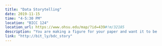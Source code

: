 ```yaml
---
title: "Data Storytelling"
date: 2019-11-15
time: "4-5:30 PM"
location: "BICC 124"
location_url: https://www.ohsu.edu/map/?id=439#!m/32185
description: "You are making a figure for your paper and want it to be the best it can be. Come and learn techniques for communicating your findings clearly. Learn about the role of color, annotations, and simplifying your figures to communicate effectively. Please see the link for more information and how to RSVP for this event."
link: "http://bit_ly/bdc_story"
---
```


